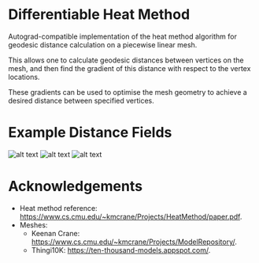 # Differentiable Heat Method
Autograd-compatible implementation of the heat method algorithm for geodesic distance calculation on a piecewise linear mesh.

This allows one to calculate geodesic distances between vertices on the mesh, and then find the gradient of this distance with respect to the vertex locations.

These gradients can be used to optimise the mesh geometry to achieve a desired distance between specified vertices.


# Example Distance Fields
![alt text](https://github.com/kyle-rosa/differentiable_geodesics/blob/main/gallery/example0.png?raw=true)
![alt text](https://github.com/kyle-rosa/differentiable_geodesics/blob/main/gallery/example1.png?raw=true)
![alt text](https://github.com/kyle-rosa/differentiable_geodesics/blob/main/gallery/example2.png?raw=true)


# Acknowledgements
- Heat method reference: https://www.cs.cmu.edu/~kmcrane/Projects/HeatMethod/paper.pdf.
- Meshes:
    - Keenan Crane: https://www.cs.cmu.edu/~kmcrane/Projects/ModelRepository/.
    - Thingi10K: https://ten-thousand-models.appspot.com/.